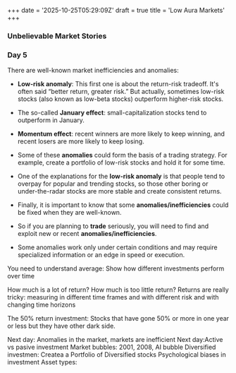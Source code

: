 +++
date = '2025-10-25T05:29:09Z'
draft = true
title = 'Low Aura Markets'
+++


### Unbelievable Market Stories  

### Day 5  

There are well-known market inefficiencies and anomalies:  

- **Low-risk anomaly**: This first one is about the return-risk tradeoff. It's often said “better return, greater risk.” But actually, sometimes low-risk stocks (also known as low-beta stocks) outperform higher-risk stocks.  

- The so-called **January effect**: small-capitalization stocks tend to outperform in January.  

- **Momentum effect**: recent winners are more likely to keep winning, and recent losers are more likely to keep losing.  

- Some of these **anomalies** could form the basis of a trading strategy. For example, create a portfolio of low-risk stocks and hold it for some time.  

- One of the explanations for the **low-risk anomaly** is that people tend to overpay for popular and trending stocks, so those other boring or under-the-radar stocks are more stable and create consistent returns.  

- Finally, it is important to know that some **anomalies/inefficiencies** could be fixed when they are well-known.  
- So if you are planning to **trade** seriously, you will need to find and exploit new or recent **anomalies/inefficiencies**.  
- Some anomalies work only under certain conditions and may require specialized information or an edge in speed or execution.  

You need to understand average: Show how different investments perform over time 

How much is a lot of return?
How much is too little return?
Returns are really tricky: measuring in different time frames and with different risk and with changing time horizons 


The 50% return  investment: Stocks that have gone 50% or more in one year or less but they have other dark side.

Next day: Anomalies in the market, markets are inefficient
Next day:Active vs pasive investment 
Market bubbles: 2001, 2008, AI bubble 
Diversified investmen: Createa a Portfolio of Diversified stocks
Psychological biases in investment
Asset types: